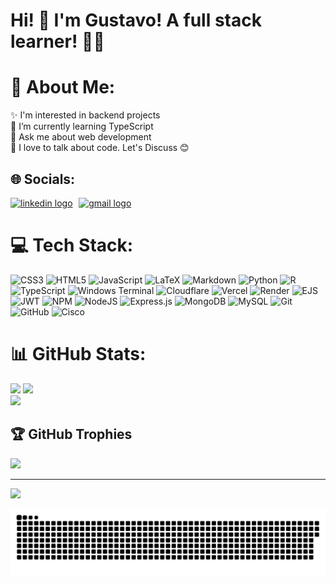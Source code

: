 # Hi! 👋 I'm Gustavo! A full stack learner! 🧑‍💻

# 💫 About Me:
✨ I'm interested in backend projects<br>🌱 I’m currently learning TypeScript<br>💬 Ask me about web development<br>🤝 I love to talk about code. Let's Discuss 😊


## 🌐 Socials:
<div style='display:flex;flex-flow:row wrap;gap:1vw;'><a href='https://www.linkedin.com/in/gustavo-a-b24668316' target='_blank'><img src="https://img.shields.io/static/v1?message=LinkedIn&logo=linkedin&label=&color=0077B5&logoColor=white&labelColor=&style=for-the-badge" height="35" alt="linkedin logo" /></a>
<a href='mailto:gualeixos456@gmail.com' target='_blank'><img src="https://img.shields.io/static/v1?message=Gmail&logo=gmail&label=&color=D14836&logoColor=white&labelColor=&style=for-the-badge" height="35" alt="gmail logo"  /></a></div>

# 💻 Tech Stack:
![CSS3](https://img.shields.io/badge/css3-%231572B6.svg?style=for-the-badge&logo=css3&logoColor=white) ![HTML5](https://img.shields.io/badge/html5-%23E34F26.svg?style=for-the-badge&logo=html5&logoColor=white) ![JavaScript](https://img.shields.io/badge/javascript-%23323330.svg?style=for-the-badge&logo=javascript&logoColor=%23F7DF1E) ![LaTeX](https://img.shields.io/badge/latex-%23008080.svg?style=for-the-badge&logo=latex&logoColor=white) ![Markdown](https://img.shields.io/badge/markdown-%23000000.svg?style=for-the-badge&logo=markdown&logoColor=white) ![Python](https://img.shields.io/badge/python-3670A0?style=for-the-badge&logo=python&logoColor=ffdd54) ![R](https://img.shields.io/badge/r-%23276DC3.svg?style=for-the-badge&logo=r&logoColor=white) ![TypeScript](https://img.shields.io/badge/typescript-%23007ACC.svg?style=for-the-badge&logo=typescript&logoColor=white) ![Windows Terminal](https://img.shields.io/badge/Windows%20Terminal-%234D4D4D.svg?style=for-the-badge&logo=windows-terminal&logoColor=white) ![Cloudflare](https://img.shields.io/badge/Cloudflare-F38020?style=for-the-badge&logo=Cloudflare&logoColor=white) ![Vercel](https://img.shields.io/badge/vercel-%23000000.svg?style=for-the-badge&logo=vercel&logoColor=white) ![Render](https://img.shields.io/badge/Render-%46E3B7.svg?style=for-the-badge&logo=render&logoColor=white) ![EJS](https://img.shields.io/badge/ejs-%23B4CA65.svg?style=for-the-badge&logo=ejs&logoColor=black) ![JWT](https://img.shields.io/badge/JWT-black?style=for-the-badge&logo=JSON%20web%20tokens) ![NPM](https://img.shields.io/badge/NPM-%23CB3837.svg?style=for-the-badge&logo=npm&logoColor=white) ![NodeJS](https://img.shields.io/badge/node.js-6DA55F?style=for-the-badge&logo=node.js&logoColor=white) ![Express.js](https://img.shields.io/badge/express.js-%23404d59.svg?style=for-the-badge&logo=express&logoColor=%2361DAFB) ![MongoDB](https://img.shields.io/badge/MongoDB-%234ea94b.svg?style=for-the-badge&logo=mongodb&logoColor=white) ![MySQL](https://img.shields.io/badge/mysql-4479A1.svg?style=for-the-badge&logo=mysql&logoColor=white) ![Git](https://img.shields.io/badge/git-%23F05033.svg?style=for-the-badge&logo=git&logoColor=white) ![GitHub](https://img.shields.io/badge/github-%23121011.svg?style=for-the-badge&logo=github&logoColor=white) ![Cisco](https://img.shields.io/badge/cisco-%23049fd9.svg?style=for-the-badge&logo=cisco&logoColor=black)
# 📊 GitHub Stats:
![](https://github-readme-stats.vercel.app/api/top-langs/?username=Gustanol&theme=radical&langs_count=8)
![](https://github-readme-stats.vercel.app/api?username=Gustanol&theme=radical&hide_border=false&include_all_commits=true&count_private=false)<br/>
![](https://github-readme-streak-stats.herokuapp.com/?user=Gustanol&theme=radical&hide_border=false)<br/>

## 🏆 GitHub Trophies
![](https://github-profile-trophy.vercel.app/?username=Gustanol&theme=radical&no-frame=false&no-bg=true&margin-w=4)

---
[![](https://visitcount.itsvg.in/api?id=Gustanol&icon=0&color=1)](https://visitcount.itsvg.in)


<picture>
  <source media="(prefers-color-scheme: dark)" srcset="https://raw.githubusercontent.com/Gustanol/Gustanol/output/github-snake-dark.svg" />
  <source media="(prefers-color-scheme: light)" srcset="https://raw.githubusercontent.com/Gustanol/Gustanol/output/github-snake.svg" />
  <img alt="github-snake" src="https://raw.githubusercontent.com/Gustanol/Gustanol/output/github-snake.svg" />
</picture>

<!-- Proudly created with GPRM ( https://gprm.itsvg.in ) -->
